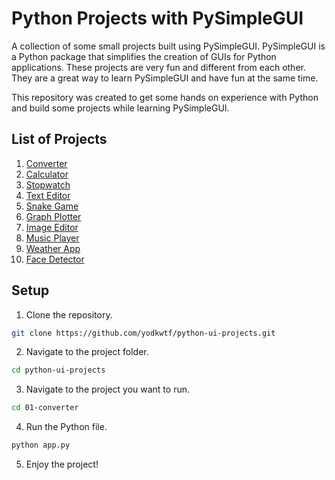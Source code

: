# Python Projects with PySimpleGUI

A collection of some small projects built using PySimpleGUI. PySimpleGUI is a Python package that simplifies the creation of GUIs for Python applications. These projects are very fun and different from each other. They are a great way to learn PySimpleGUI and have fun at the same time.

This repository was created to get some hands on experience with Python and build some projects while learning PySimpleGUI.

## List of Projects

1. [Converter](./01-converter/)
2. [Calculator](./02-calculator/)
3. [Stopwatch](./03-stopwatch/)
4. [Text Editor](./04-text-editor/)
5. [Snake Game](./05-snake-game/)
6. [Graph Plotter](./06-graph-plotter/)
7. [Image Editor](./07-image-editor/)
8. [Music Player](./08-music-player/)
9. [Weather App](./09-weather-app/)
10. [Face Detector](./10-face-detector/)

## Setup

1. Clone the repository.

```bash
git clone https://github.com/yodkwtf/python-ui-projects.git
```

2. Navigate to the project folder.

```bash
cd python-ui-projects
```

3. Navigate to the project you want to run.

```bash
cd 01-converter
```

4. Run the Python file.

```bash
python app.py
```

5. Enjoy the project!
